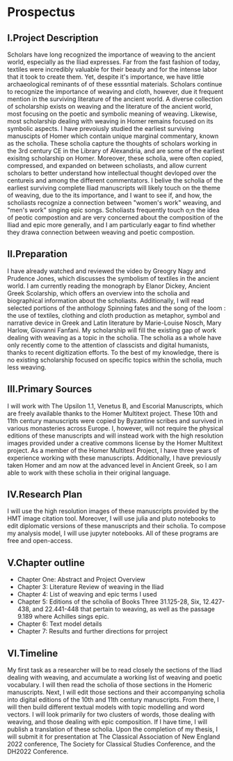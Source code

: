 # Prospectus
## I.Project Description
Scholars have long recognized the importance of weaving to the ancient world, especially as the Iliad expresses. Far from the fast fashion of today, textiles were incredibly valuable for their beauty and for the intense labor that it took to create them. Yet, despite it's importance, we have little archaeological reminants of of these esssntial materials. Scholars continue to recognize the importance of weaving and cloth, however, due it frequent mention in the surviving literature of the ancient world. A diverse collection of scholarship exists on weaving and the literature of the ancient world, most focusing on the poetic and symbolic meaning of weaving. Likewise, most scholarship dealing with weaving in Homer remains focused on its symbolic aspects. I have prevoiusly studied the earliest surviving manuscipts of Homer which contain unique marginal commentary, known as the scholia. These scholia capture the thoughts of scholars working in the 3rd century CE in the Library of Alexandria, and are some of the earliest exisitng scholarship on Homer. Moreover, these scholia, were often copied, compressed, and expanded on between scholiasts, and allow current scholars to better understand how intellectual thought devloped over the centureis and among the different commentators. 
I belive the scholia of the earliest surviving complete Iliad manuscripts will likely touch on the theme of weaving, due to the its importance, and I want to see if, and how, the scholiasts recognize a connection between "women's work" weaving, and "men's work" singing epic songs. Scholiasts frequently touch o;n the idea of peotic compostion and are very concerned about the composition of the Iliad and epic more generally, and I am particularly eagar to find whether they drawa connection between weaving and poetic compostion.
## II.Preparation
I have already watched and reviewed the video by Greogry Nagy and Prudence Jones, which discusses the symbolism of textiles in the ancient world.
I am currently reading the monograph by Elanor Dickey, Ancient Greek Scolarship, which offers an overview into the scholia and biographical information about the scholiasts.
Additionally, I will read selected portions of the anthology Spinning fates and the song of the loom : the use of textiles, clothing and cloth production as metaphor, symbol and narrative device in Greek and Latin literature by Marie-Louise Nosch, Mary Harlow, Giovanni Fanfani.
My scholarship will fill the existing gap of work dealing with weaving as a topic in the scholia. The scholia as a whole have only recently come to the attention of classcists and digital humanists, thanks to recent digitization efforts. To the best of my knowledge, there is no existing scholarship focused on specific topics within the scholia, much less weaving.
## III.Primary Sources
I will work with The Upsilon 1.1, Venetus B, and Escorial Manuscripts, which are freely available thanks to the Homer Multitext project. These 10th and 11th century manuscripts were copied by Byzantine scribes and survived in various monasteries across Europe. I, however, will not require the physical editions of these manuscripts and will instead work with the high resolution images provided under a creative commons license by the Homer Multitext project. As a member of the Homer Multitext Project, I have three years of experience working with these manuscripts. Additionally, I have previously taken Homer and am now at the advanced level in Ancient Greek, so I am able to work with these scholia in their original language.
## IV.Research Plan
I will use the high resolution images of these manuscripts provided by the HMT image citation tool. Moreover, I will use julia and pluto notebooks to edit diplomatic versions of these manuscripts and their scholia. To compose my analysis model, I will use jupyter notebooks. All of these programs are free and open-access.
## V.Chapter outline
* Chapter One: Abstract and Project Overview
* Chapter 3: Literature Review of weaving in the Iliad
* Chapter 4: List of weaving and epic terms I used
* Chapter 5: Editions of the scholia of Books Three 31.125-28, Six, 12.427-438, and 22.441-448 that pertain to weaving, as well as the passage 9.189 where Achilles sings epic.
* Chapter 6: Text model details
* Chapter 7: Results and further directions for prroject
## VI.Timeline
My first task as a researcher will be to read closely the sections of the Iliad dealing with weaving, and accumulate a working list of weaving and poetic vocabulary. I will then read the scholia of those sections in the Homeric manuscripts.
Next, I will edit those sections and their accompanying scholia into digital editions of the 10th and 11th century manuscripts. From there, I will then build different textual models with topic modelling and word vectors.
I will look primarily for two clusters of words, those dealing with weaving, and those dealing with epic composition.
If I have time, I will publish a translation of these scholia. 
Upon the completion of my thesis, I will submit it for presentation at The Classical Association of New England 2022 conference, The Society for Classical Studies Conference, and the DH2022 Conference.
